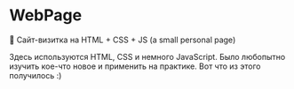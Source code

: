 # WebPage
📄 Сайт-визитка на HTML + CSS + JS (a small personal page)

Здесь используются HTML, CSS и немного JavaScript. 
Было любопытно изучить кое-что новое и применить на практике. Вот что из этого получилось :) 
